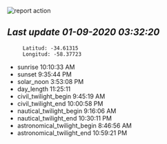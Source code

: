 ![report action](https://github.com/matiasz8/actions-for-reports/workflows/report%20action/badge.svg?branch=develop) 


## *****Last update 01-09-2020 03:32:20*****



		 Latitud: -34.61315
		 Longitud: -58.37723

 - sunrise 	 10:10:33 AM
 - sunset 	 9:35:44 PM
 - solar_noon 	 3:53:08 PM
 - day_length 	 11:25:11
 - civil_twilight_begin 	 9:45:19 AM
 - civil_twilight_end 	 10:00:58 PM
 - nautical_twilight_begin 	 9:16:06 AM
 - nautical_twilight_end 	 10:30:11 PM
 - astronomical_twilight_begin 	 8:46:56 AM
 - astronomical_twilight_end 	 10:59:21 PM
